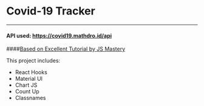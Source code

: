 # Covid-19 Tracker
--- 

#### API used: https://covid19.mathdro.id/api
####[Based on Excellent Tutorial by JS Mastery](https://www.youtube.com/watch?v=khJlrj3Y6Ls)

This project includes: 
- React Hooks
- Material UI
- Chart JS
- Count Up
- Classnames